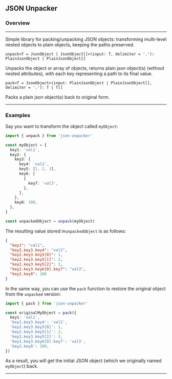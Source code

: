 ## JSON Unpacker

### Overview

---

Simple library for packing/unpacking JSON objects: transforming multi-level nested objects to plain objects, keeping the paths preserved.

`unpack<T = JsonObject | JsonObject[]>(input: T, delimiter = '.'): PlainJsonObject | PlainJsonObject[]`

Unpacks the object or array of objects, returns plain json object(s) (without nested attributes),
with each key representing a path to its final value.

`pack<T = JsonObject>(input: PlainJsonObject | PlainJsonObject[], delimiter = '.'): T | T[]`

Packs a plain json object(s) back to original form.

---

### Examples

Say you want to transform the object called `myObject`:

```typescript
import { unpack } from 'json-unpacker'

const myObject = {
  key1: 'val1',
  key2: {
    key3: {
      key4: 'val2',
      key5: [1, 2, 3],
      key6: [
        {
          key7: 'val3',
        },
      ],
    },
    key8: 100,
  },
}

const unpackedObject = unpack(myObject)
```

The resulting value stored in`unpackedObject` is as follows:

```json
{
  "key1": "val1",
  "key2.key3.key4": "val2",
  "key2.key3.key5[0]": 1,
  "key2.key3.key5[1]": 2,
  "key2.key3.key5[2]": 3,
  "key2.key3.key6[0].key7": "val3",
  "key2.key8": 100
}
```

In the same way, you can use the `pack` function to restore the original object from the `unpacked` version:

```typescript
import { pack } from 'json-unpacker'

const originalMyObject = pack({
  key1: 'val1',
  'key2.key3.key4': 'val2',
  'key2.key3.key5[0]': 1,
  'key2.key3.key5[1]': 2,
  'key2.key3.key5[2]': 3,
  'key2.key3.key6[0].key7': 'val3',
  'key2.key8': 100,
})
```

As a result, you will get the initial JSON object (which we originally named `myObject`) back.

---

